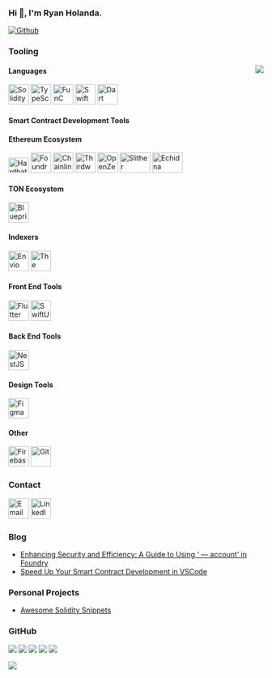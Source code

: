 ### Hi 👋, I'm Ryan Holanda.

[![Github](https://img.shields.io/github/followers/RyanHolanda?label=Follow&style=social)](https://github.com/RyanHolanda)

### Tooling

<img align="right" src="https://media.giphy.com/media/v1.Y2lkPTc5MGI3NjExZHBtaWw0emZqbjBpM3MybHR2cHhvcDhiNG0xcml0d3pwNzVhaHdrZCZlcD12MV9naWZzX3NlYXJjaCZjdD1n/26BGIqWh2R1fi6JDa/giphy.gif" />

#### Languages
<a href="https://soliditylang.org/" target="_blank"><img src="https://www.svgrepo.com/show/374088/solidity.svg" alt="Solidity" width="40" height="40" /></a>
<a href="https://www.typescriptlang.org/" target="_blank"><img src="https://www.vectorlogo.zone/logos/typescriptlang/typescriptlang-icon.svg" alt="TypeScript" width="40" height="40" /></a>
<a href="https://docs.ton.org/develop/func/overview" target="_blank"><img src="https://tonwhales.gallerycdn.vsassets.io/extensions/tonwhales/func-vscode/1.1.7/1719999375290/Microsoft.VisualStudio.Services.Icons.Default" alt="FunC" width="40" height="40" /></a>
<a href="https://www.swift.org/" target="_blank"><img src="https://developer.apple.com/assets/elements/icons/swift/swift-96x96_2x.png" alt="Swift" width="40" height="40" /></a>
<a href="https://dart.dev/" target="_blank"><img src="https://www.vectorlogo.zone/logos/dartlang/dartlang-icon.svg" alt="Dart" width="40" height="40" /></a>

#### Smart Contract Development Tools
#### Ethereum Ecosystem
<a href="https://hardhat.org/" target="_blank"><img src="https://cdn.worldvectorlogo.com/logos/hardhat-seeklogo-com.svg" alt="Hardhat" width="40" height="30" /></a>
<a href="https://book.getfoundry.sh/" target="_blank"><img src="https://avatars.githubusercontent.com/u/99892494?s=200&v=4" alt="Foundry" width="40" height="40" /></a>
<a href="https://chain.link/" target="_blank"><img src="https://encrypted-tbn0.gstatic.com/images?q=tbn:ANd9GcRKQG7VLkgiQhDj-m-jmXN246LOJEtMaLAjEw&s" alt="Chainlink" width="40" height="40" /></a>
<a href="https://thirdweb.com/" target="_blank"><img src="https://lw3-teams-logos.s3.us-east-2.amazonaws.com/thirdweb-team-logo" alt="Thirdweb" width="40" height="40" /></a>
<a href="https://www.openzeppelin.com/" target="_blank"><img src="https://avatars.githubusercontent.com/u/20820676?s=280&v=4" alt="OpenZeppelin" width="40" height="40" /></a>
<a href="https://github.com/crytic/slither" target="_blank"><img src="https://miro.medium.com/v2/resize:fit:1400/0*aF0Wjfbq19pr84u1.jpg" alt="Slither" width="60" height="40" /></a>
<a href="https://github.com/crytic/echidna" target="_blank"><img src="https://encrypted-tbn0.gstatic.com/images?q=tbn:ANd9GcQqI1QRr6hXqMrIEOt0ze0Lhsa9tctBGOzQ_w&s" alt="Echidna" width="60" height="40" /></a>

#### TON Ecosystem

<a href="https://github.com/ton-org/blueprint" target="_blank"><img src="https://github.com/user-attachments/assets/394d77fb-b874-4695-a85f-6cc3b9f6630b" alt="Blueprint" height="40" /></a>

#### Indexers

<a href="https://envio.dev/" target="_blank"><img src="https://www.alchemy.com/dapps/_next/image?url=https%3A%2F%2Fres.cloudinary.com%2Falchemy-website%2Fimage%2Fupload%2Fv1694675571%2Fdapp-store%2Fdapp-logos%2FEnvio.png&w=640&q=75" alt="Envio" width="40" height="40" /></a>
<a href="https://thegraph.com/" target="_blank"><img src="https://img.cryptorank.io/coins/the_graph1715758872025.png" alt="The Graph" width="40" height="40" /></a>

#### Front End Tools

<a href="https://flutter.dev/" target="_blank"><img src="https://www.vectorlogo.zone/logos/flutterio/flutterio-icon.svg" alt="Flutter" width="40" height="40" /></a>
<a href="https://developer.apple.com/documentation/swiftui/" target="_blank"><img src="https://developer.apple.com/assets/elements/icons/swiftui/swiftui-96x96_2x.png" alt="SwiftUI" width="40" height="40" /></a>

#### Back End Tools
<a href="https://nestjs.com/" target="_blank"><img src="https://upload.wikimedia.org/wikipedia/commons/3/37/NestJS-logo-wordmark.svg" alt="NestJS" width="40" height="40" /></a>

#### Design Tools
<a href="https://www.figma.com/" target="_blank"><img src="https://www.vectorlogo.zone/logos/figma/figma-icon.svg" alt="Figma" width="40" height="40" /></a>

#### Other
<a href="https://firebase.google.com/" target="_blank"><img src="https://www.vectorlogo.zone/logos/firebase/firebase-icon.svg" alt="Firebase" width="40" height="40" /></a>
<a href="https://git-scm.com/" target="_blank"><img src="https://www.vectorlogo.zone/logos/git-scm/git-scm-icon.svg" alt="Git" width="40" height="40" /></a>


### Contact

<a href="mailto:ryanholanda08@gmail.com"><img src="https://www.vectorlogo.zone/logos/gmail/gmail-icon.svg" alt="Email" width="40" height="40" /></a>
<a href="https://www.linkedin.com/in/ryan-holanda-5018b0206/" target="_blank"><img src="https://www.vectorlogo.zone/logos/linkedin/linkedin-icon.svg" alt="LinkedIn" width="40" height="40" /></a>

### Blog

<!-- BLOG:START -->
- [Enhancing Security and Efficiency: A Guide to Using ‘ — account’ in Foundry
](https://medium.com/@RyanHolanda/enhancing-security-and-efficiency-a-guide-to-using-account-in-foundry-b18a120bb3f2)
- [Speed Up Your Smart Contract Development in VSCode](https://medium.com/@RyanHolanda/speed-up-your-smart-contract-development-in-vscode-b7eb5b25466c)
<!-- BLOG:END -->

### Personal Projects
- [Awesome Solidity Snippets](https://marketplace.visualstudio.com/items?itemName=RyanHolanda.awesome-solidity-snippets&ssr=false#overview)

### GitHub

![](https://github-profile-summary-cards.vercel.app/api/cards/profile-details?username=RyanHolanda&theme=github)
![](https://github-profile-summary-cards.vercel.app/api/cards/repos-per-language?username=RyanHolanda&theme=github)
![](https://github-profile-summary-cards.vercel.app/api/cards/most-commit-language?username=RyanHolanda&theme=github)
![](https://github-profile-summary-cards.vercel.app/api/cards/stats?username=RyanHolanda&theme=github)
![](https://github-profile-summary-cards.vercel.app/api/cards/productive-time?username=RyanHolanda&theme=github)

![](https://komarev.com/ghpvc/?username=RyanHolanda)
